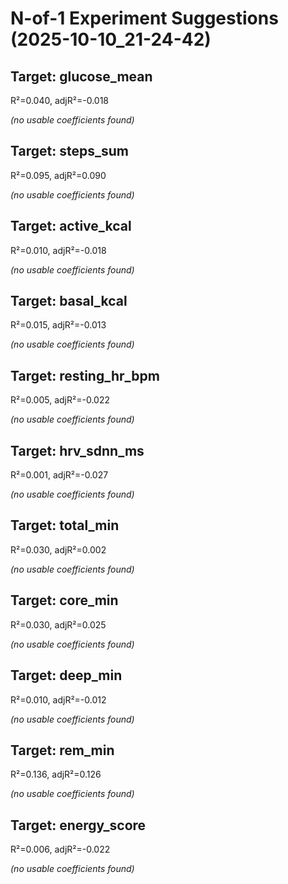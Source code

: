 # N-of-1 Experiment Suggestions (2025-10-10_21-24-42)

## Target: glucose_mean
R²=0.040, adjR²=-0.018

*(no usable coefficients found)*

## Target: steps_sum
R²=0.095, adjR²=0.090

*(no usable coefficients found)*

## Target: active_kcal
R²=0.010, adjR²=-0.018

*(no usable coefficients found)*

## Target: basal_kcal
R²=0.015, adjR²=-0.013

*(no usable coefficients found)*

## Target: resting_hr_bpm
R²=0.005, adjR²=-0.022

*(no usable coefficients found)*

## Target: hrv_sdnn_ms
R²=0.001, adjR²=-0.027

*(no usable coefficients found)*

## Target: total_min
R²=0.030, adjR²=0.002

*(no usable coefficients found)*

## Target: core_min
R²=0.030, adjR²=0.025

*(no usable coefficients found)*

## Target: deep_min
R²=0.010, adjR²=-0.012

*(no usable coefficients found)*

## Target: rem_min
R²=0.136, adjR²=0.126

*(no usable coefficients found)*

## Target: energy_score
R²=0.006, adjR²=-0.022

*(no usable coefficients found)*


